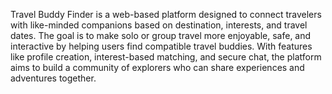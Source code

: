 Travel Buddy Finder is a web-based platform designed to connect travelers with like-minded companions based on destination, interests, and travel dates. The goal is to make solo or group travel more enjoyable, safe, and interactive by helping users find compatible travel buddies. With features like profile creation, interest-based matching, and secure chat, the platform aims to build a community of explorers who can share experiences and adventures together.

